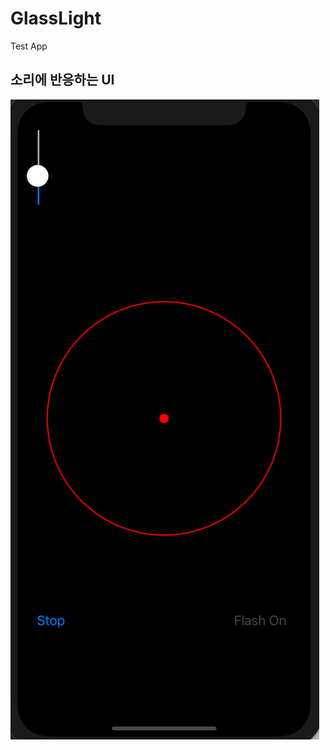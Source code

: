 # GlassLight
Test App

## 소리에 반응하는 UI 

![blogimg](https://github.com/pkh0225/GlassLight/blob/master/screen.png)
